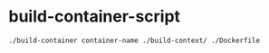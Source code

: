 # build-container-script
 
```sh
./build-container container-name ./build-context/ ./Dockerfile
```
